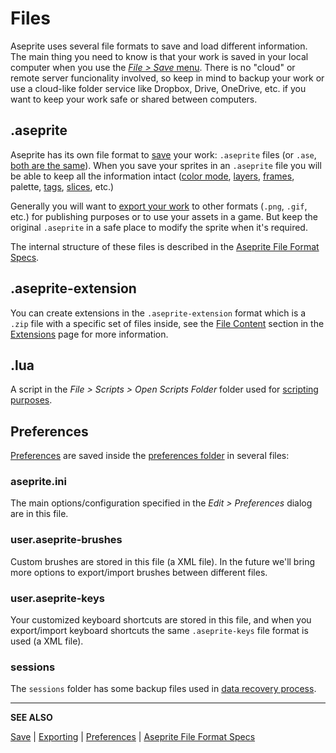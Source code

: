 # Files

Aseprite uses several file formats to save and load different
information. The main thing you need to know is that your work is
saved in your local computer when you use the [*File > Save* menu](save.md).
There is no "cloud" or remote server funcionality involved, so keep in mind to
backup your work or use a cloud-like folder service like Dropbox,
Drive, OneDrive, etc. if you want to keep your work safe or shared
between computers.

## .aseprite

Aseprite has its own file format to [save](save.md) your work: `.aseprite` files
(or `.ase`, [both are the same](/faq/#is-there-any-difference-between-ase-and-aseprite-files)).
When you save your sprites in an `.aseprite` file you
will be able to keep all the information intact ([color
mode](color-mode.md), [layers](layers.md), [frames](frames.md),
palette, [tags](tags.md), [slices](slices.md), etc.)

Generally you will want to [export your work](exporting.md) to other
formats (`.png`, `.gif`, etc.) for publishing purposes or to use your
assets in a game. But keep the original `.aseprite` in a safe place to
modify the sprite when it's required.

The internal structure of these files is described in the [Aseprite
File Format Specs](https://github.com/aseprite/aseprite/blob/main/docs/ase-file-specs.md).

## .aseprite-extension

You can create extensions in the `.aseprite-extension` format which is
a `.zip` file with a specific set of files inside, see the [File
Content](extensions.md#file-content) section in the
[Extensions](extensions.md) page for more information.

## .lua

A script in the *File > Scripts > Open Scripts Folder* folder used for
[scripting purposes](scripting.md).

## Preferences

[Preferences](preferences.md) are saved inside the [preferences
folder](preferences-folder.md) in several files:

### aseprite.ini

The main options/configuration specified in the *Edit > Preferences*
dialog are in this file.

### user.aseprite-brushes

Custom brushes are stored in this file (a XML file). In the future
we'll bring more options to export/import brushes between different
files.

### user.aseprite-keys

Your customized keyboard shortcuts are stored in this file, and when
you export/import keyboard shortcuts the same `.aseprite-keys` file
format is used (a XML file).

### sessions

The `sessions` folder has some backup files used
in [data recovery process](data-recovery.md).

---

**SEE ALSO**

[Save](save.md) |
[Exporting](exporting.md) |
[Preferences](preferences.md) |
[Aseprite File Format Specs](https://github.com/aseprite/aseprite/blob/main/docs/ase-file-specs.md)
